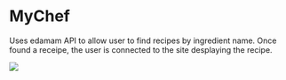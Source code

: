 # MyChef

Uses edamam API to allow user to find recipes by ingredient name. Once found a receipe, the user is connected to the site desplaying the recipe.

![](view.png)


